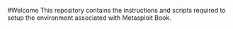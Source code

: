 #Welcome 
This repository contains the instructions and scripts required to setup the environment associated with Metasploit Book. 
